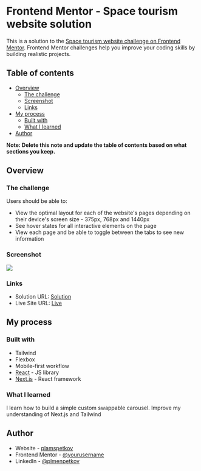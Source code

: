 # Frontend Mentor - Space tourism website solution

This is a solution to the [Space tourism website challenge on Frontend Mentor](https://www.frontendmentor.io/challenges/space-tourism-multipage-website-gRWj1URZ3). Frontend Mentor challenges help you improve your coding skills by building realistic projects.

## Table of contents

- [Overview](#overview)
  - [The challenge](#the-challenge)
  - [Screenshot](#screenshot)
  - [Links](#links)
- [My process](#my-process)
  - [Built with](#built-with)
  - [What I learned](#what-i-learned)
- [Author](#author)

**Note: Delete this note and update the table of contents based on what sections you keep.**

## Overview

### The challenge

Users should be able to:

- View the optimal layout for each of the website's pages depending on their device's screen size - 375px, 768px and 1440px
- See hover states for all interactive elements on the page
- View each page and be able to toggle between the tabs to see new information

### Screenshot

![](./space-tourism/public/screenshot/localhost_3000_.png)

### Links

- Solution URL: [Solution](https://www.frontendmentor.io/solutions/space-tourism-multipage-website-using-nextjs-and-framermotion-BBDXg7F5Ml)
- Live Site URL: [Live](https://space-tourism-website-nextjs-five.vercel.app/)

## My process

### Built with

- Tailwind
- Flexbox
- Mobile-first workflow
- [React](https://reactjs.org/) - JS library
- [Next.js](https://nextjs.org/) - React framework

### What I learned

I learn how to build a simple custom swappable carousel. Improve my understanding of Next.js and Tailwind

## Author

- Website - [plamspetkov](https://plamspetkov.com/)
- Frontend Mentor - [@yourusername](https://www.frontendmentor.io/profile/yourusername)
- LinkedIn - [@plmenpetkov](https://www.linkedin.com/in/plamen-petkov-711178122/)
